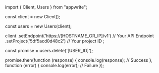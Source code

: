 import { Client, Users } from "appwrite";

const client = new Client();

const users = new Users(client);

client
    .setEndpoint('https://[HOSTNAME_OR_IP]/v1') // Your API Endpoint
    .setProject('5df5acd0d48c2') // Your project ID
;

const promise = users.delete('[USER_ID]');

promise.then(function (response) {
    console.log(response); // Success
}, function (error) {
    console.log(error); // Failure
});